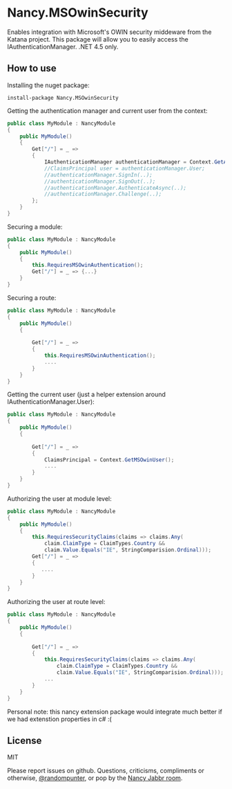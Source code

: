 Nancy.MSOwinSecurity
===================

Enables integration with Microsoft's OWIN security middeware from the Katana project. This package will allow you to easily access the IAuthenticationManager. .NET 4.5 only.

How to use
-

Installing the nuget package:
```
install-package Nancy.MSOwinSecurity
```
Getting the authentication manager and current user from the context:
```C#
public class MyModule : NancyModule
{
    public MyModule()
    {
        Get["/"] = _ =>
        {
            IAuthenticationManager authenticationManager = Context.GetAuthenticationManager();
            //ClaimsPrincipal user = authenticationManager.User;
            //authenticationManager.SignIn(..);
            //authenticationManager.SignOut(..);
            //authenticationManager.AuthenticateAsync(..);
            //authenticationManager.Challenge(..);
        };
    }
}
```
Securing a module:
```C#
public class MyModule : NancyModule
{
    public MyModule()
    {
        this.RequiresMSOwinAuthentication();
        Get["/"] = _ => {...}
    }
}
```
Securing a route:
```C#
public class MyModule : NancyModule
{
    public MyModule()
    {
        
        Get["/"] = _ => 
        {
            this.RequiresMSOwinAuthentication();
            ....
        }
    }
}
```
Getting the current user (just a helper extension around IAuthenticationManager.User):
```C#
public class MyModule : NancyModule
{
    public MyModule()
    {
        
        Get["/"] = _ => 
        {
            ClaimsPrincipal = Context.GetMSOwinUser();
            ....
        }
    }
}
```
Authorizing the user at module level:
```C#
public class MyModule : NancyModule
{
    public MyModule()
    {
        this.RequiresSecurityClaims(claims => claims.Any(
            claim.ClaimType = ClaimTypes.Country &&
            claim.Value.Equals("IE", StringComparision.Ordinal)));
        Get["/"] = _ => 
        {
           ....
        }
    }
}
```
Authorizing the user at route level:
```C#
public class MyModule : NancyModule
{
    public MyModule()
    {
        
        Get["/"] = _ => 
        {
            this.RequiresSecurityClaims(claims => claims.Any(
                claim.ClaimType = ClaimTypes.Country &&
                claim.Value.Equals("IE", StringComparision.Ordinal)));
            ...
        }
    }
}
```

Personal note: this nancy extension package would integrate much better if we had extenstion properties in c# :(

License
-

MIT

Please report issues on github.
Questions, criticisms, compliments or otherwise, [@randompunter], or pop by the [Nancy Jabbr room].

  [@randompunter]: http://twitter.com/randompunter
  [Nancy Jabbr room]: https://jabbr.net/#/rooms/nancyfx
